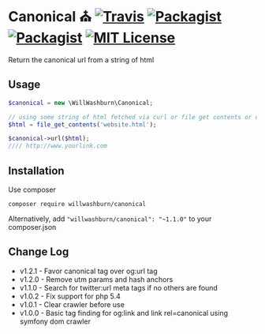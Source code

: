 # Canonical :church: [![Travis](https://img.shields.io/travis/willwashburn/canonical.svg)](https://travis-ci.org/willwashburn/canonical) [![Packagist](https://img.shields.io/packagist/dt/willwashburn/canonical.svg)](https://packagist.org/packages/willwashburn/canonical) [![Packagist](https://img.shields.io/packagist/v/willwashburn/canonical.svg)](https://packagist.org/packages/willwashburn/canonical) [![MIT License](https://img.shields.io/packagist/l/willwashburn/canonical.svg?style=flat-square)](https://github.com/willwashburn/canonical/blob/master/LICENSE)
Return the canonical url from a string of html

## Usage
 ```PHP
 $canonical = new \WillWashburn\Canonical;
 
 // using some string of html fetched via curl or file get contents or carrier pigeon
 $html = file_get_contents('website.html');

 $canonical->url($html);
 //// http://www.yourlink.com

```

## Installation
Use composer

```composer require willwashburn/canonical```

Alternatively, add ```"willwashburn/canonical": "~1.1.0"``` to your composer.json

## Change Log
- v1.2.1 - Favor canonical tag over og:url tag
- v1.2.0 - Remove utm params and hash anchors
- v1.1.0 - Search for twitter:url meta tags if no others are found
- v1.0.2 - Fix support for php 5.4
- v1.0.1 - Clear crawler before use
- v1.0.0 - Basic tag finding for og:link and link rel=canonical using symfony dom crawler
